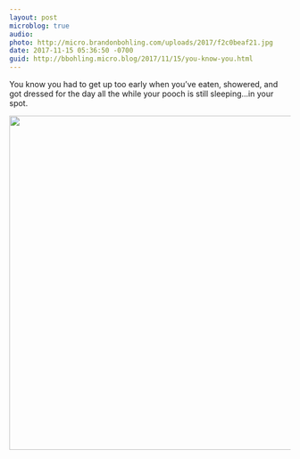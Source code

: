 ```yaml
---
layout: post
microblog: true
audio: 
photo: http://micro.brandonbohling.com/uploads/2017/f2c0beaf21.jpg
date: 2017-11-15 05:36:50 -0700
guid: http://bbohling.micro.blog/2017/11/15/you-know-you.html
---
```

You know you had to get up too early when you’ve eaten, showered, and got dressed for the day all the while your pooch is still sleeping...in your spot.

<img src="http://micro.brandonbohling.com/uploads/2017/f2c0beaf21.jpg" width="600" height="600" />
